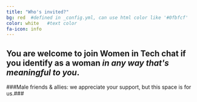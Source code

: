 ```yaml
---
title: "Who's invited?"
bg: red  #defined in _config.yml, can use html color like '#0fbfcf'
color: white   #text color
fa-icon: info
---
```


## You are welcome to join Women in Tech chat if you identify as a woman <em>in any way that's meaningful to you</em>. ##

###Male friends & allies: we appreciate your support, but this space is for us.###
